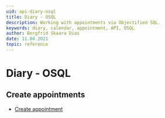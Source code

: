 ```yaml
---
uid: api-diary-osql
title: Diary - OSQL
description: Working with appointments via Objectified SQL.
keywords: diary, calendar, appointment, API, OSQL
author: Bergfrid Skaara Dias
date: 11.04.2021
topic: reference
---
```


# Diary - OSQL

## Create appointments

* [Create appointment][1]

<!-- Referenced links -->
[1]: create-apt-osql.md
